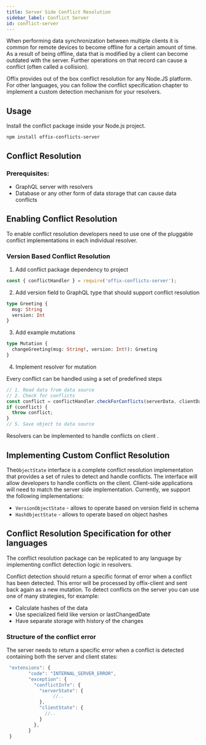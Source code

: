 ```yaml
---
title: Server Side Conflict Resolution
sidebar_label: Conflict Server
id: conflict-server
---
```


When performing data synchronization between multiple clients it is common for remote devices to become offline for a certain amount of time. As a result of being offline, data that is modified by a client can become outdated with the server. Further operations on that record can cause a conflict (often called a collision).

Offix provides out of the box conflict resolution for any Node.JS platform.
For other languages, you can follow the conflict specification chapter to implement a custom detection mechanism for your resolvers.

## Usage

Install the conflict package inside your Node.js project.

```
npm install offix-conflicts-server
```

## Conflict Resolution

### Prerequisites:

- GraphQL server with resolvers
- Database or any other form of data storage that can cause data conflicts

## Enabling Conflict Resolution

To enable conflict resolution developers need to use one of the pluggable conflict implementations in each individual resolver.

### Version Based Conflict Resolution

1. Add conflict package dependency to project

```javascript
const { conflictHandler } = require('offix-conflicts-server');
```

2. Add version field to GraphQL type that should support conflict resolution

```graphql
type Greeting {
  msg: String
  version: Int
}
```

3. Add example mutations

```graphql
type Mutation {
  changeGreeting(msg: String!, version: Int!): Greeting
}
```

4. Implement resolver for mutation

Every conflict can be handled using a set of predefined steps

```javascript
// 1. Read data from data source
// 2. Check for conflicts
const conflict = conflictHandler.checkForConflicts(serverData, clientData);
if (conflict) {
  throw conflict;
}
// 5. Save object to data source
```

Resolvers can be implemented to handle conflicts on client .

## Implementing Custom Conflict Resolution

The`ObjectState` interface is a complete conflict resolution implementation that provides a set of rules to detect and handle conflicts. The interface will allow developers to handle conflicts on the client. Client-side applications will need to match the server side implementation. Currently, we support the following implementations:

- `VersionObjectState` - allows to operate based on version field in schema
- `HashObjectState` - allows to operate based on object hashes

## Conflict Resolution Specification for other languages

The conflict resolution package can be replicated to any language by implementing conflict detection logic in resolvers.

Conflict detection should return a specific format of error when a conflict has been detected. This error will be processed by offix-client and sent back again as a new mutation. To detect conflicts on the server
you can use one of many strategies, for example:

- Calculate hashes of the data
- Use specialized field like version or lastChangedDate
- Have separate storage with history of the changes

### Structure of the conflict error

The server needs to return a specific error when a conflict is detected
containing both the server and client states:

```js
 "extensions": {
        "code": "INTERNAL_SERVER_ERROR",
        "exception": {
          "conflictInfo": {
            "serverState": {
                 //..
            },
            "clientState": {
              //..
            }
          },
        }
 }
```
